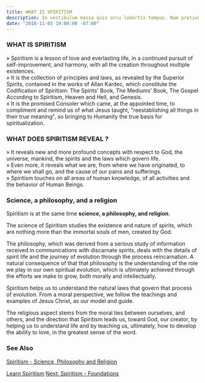 ```yaml
---
title: WHAT IS SPIRITISM
description: In vestibulum massa quis arcu lobortis tempus. Nam pretium arcu in odio vulputate luctus.
date: "2018-11-03 19:00:00 -07:00"
---
```


### WHAT IS SPIRITISM
»  Spiritism is a lesson of love and everlasting life, in a continued pursuit of self-improvement, and harmony, with all the creation throughout multiple existences.  
»  It is the collection of principles and laws, as revealed by the Superior Spirits, contained in the works of Allan Kardec, which constitute the Codification of Spiritism: The Spirits' Book, The Mediums' Book, The Gospel According to Spiritism, Heaven and Hell, and Genesis.  
»  It is the promised Consoler which came, at the appointed time, to compliment and remind us of what Jesus taught, "reestablishing all things in their true meaning", so bringing to Humanity the true basis for spiritualization.  

### WHAT DOES SPIRITISM REVEAL ?

»  It reveals new and more profound concepts with respect to God, the universe, mankind, the spirits and the laws which govern life.  
»  Even more, it reveals what we are, from where we have originated, to where we shall go, and the cause of our pains and sufferings.  
»  Spiritism touches on all areas of human knowledge, of all activities and the behavior of Human Beings.  

### Science, a philosophy, and a religion
Spiritism is at the same time **science, a philosophy, and religion**.

The science of Spiritism studies the existence and nature of spirits, which are nothing more than the immortal souls of men, created by God.

The philosophy, which was derived from a serious study of information received in communications with discarnate spirits, deals with the details of spirit life and the journey of evolution through the process reincarnation. A natural consequence of that that philosophy is the understanding of the role we play in our own spiritual evolution, which is ultimately achieved through the efforts we make to grow, both morally and intellectually.

Spiritism helps us to understand the natural laws that govern that process of evolution. From a moral perspective, we follow the teachings and examples of Jesus Christ, as our model and guide.

The religious aspect stems from the moral ties between ourselves, and others, and the direction that Spiritism leads us, toward God, our creator, by helping us to understand life and by teaching us, ultimately, how to develop the ability to love, in the greatest sense of the word.



### See Also
[Spiritism - Science, Philosophy and Religion](science-philosophy-religion)


<a href="learn" class="button special">Learn Spiritism</a>
<a href="/spiritism/foundations" class="button">Next: Spiritism - Foundations</a>
